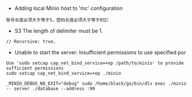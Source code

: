 # 
- Adding local Minio host to 'mc' configuration
```
账号长度必须大于等于5，密码长度必须大于等于8位）
```

- S3 The length of delimiter must be 1.
```shell
// Recursive: true,
```

- Unable to start the server: Insufficient permissions to use specified por
```shell
Use 'sudo setcap cap_net_bind_service=+ep /path/to/minio' to provide sufficient permissions
sudo setcap cap_net_bind_service=+ep ./minio

_MINIO_DEBUG_NO_EXIT="debug" sudo /home/black/go/bin/dlv exec ./minio -- server ./database --address :90
```
